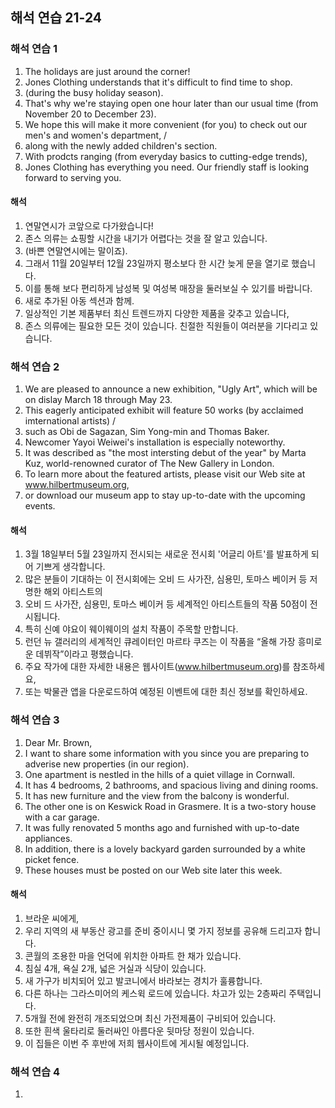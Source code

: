 ## 해석 연습 21-24
### 해석 연습 1
1. The holidays are just around the corner!
2. Jones Clothing understands that it's difficult to find time to shop.
3. (during the busy holiday season).
4. That's why we're staying open one hour later than our usual time (from November 20 to December 23).
5. We hope this will make it more convenient (for you) to check out our men's and women's department, /
6. along with the newly added children's section.
7. With prodcts ranging (from everyday basics to cutting-edge trends),
8. Jones Clothing has everything you need. Our friendly staff is looking forward to serving you.

#### 해석
1. 연말연시가 코앞으로 다가왔습니다!
2. 존스 의류는 쇼핑할 시간을 내기가 어렵다는 것을 잘 알고 있습니다.
3. (바쁜 연말연시에는 말이죠).
4. 그래서 11월 20일부터 12월 23일까지 평소보다 한 시간 늦게 문을 열기로 했습니다.
5. 이를 통해 보다 편리하게 남성복 및 여성복 매장을 둘러보실 수 있기를 바랍니다.
6. 새로 추가된 아동 섹션과 함께.
7. 일상적인 기본 제품부터 최신 트렌드까지 다양한 제품을 갖추고 있습니다,
8. 존스 의류에는 필요한 모든 것이 있습니다. 친절한 직원들이 여러분을 기다리고 있습니다.

### 해석 연습 2
1. We are pleased to announce a new exhibition, "Ugly Art", which will be on dislay March 18 through May 23.
2. This eagerly anticipated exhibit will feature 50 works (by acclaimed imternational artists) /
3. such as Obi de Sagazan, Sim Yong-min and Thomas Baker.
4. Newcomer Yayoi Weiwei's installation is especially noteworthy.
5. It was described as "the most intersting debut of the year" by Marta Kuz, world-renowned curator of The New Gallery in London.
6. To learn more about the featured artists, please visit our Web site at www.hilbertmuseum.org,
7. or download our museum app to stay up-to-date with the upcoming events.

#### 해석
1. 3월 18일부터 5월 23일까지 전시되는 새로운 전시회 '어글리 아트'를 발표하게 되어 기쁘게 생각합니다.
2. 많은 분들이 기대하는 이 전시회에는 오비 드 사가잔, 심용민, 토마스 베이커 등 저명한 해외 아티스트의
3. 오비 드 사가잔, 심용민, 토마스 베이커 등 세계적인 아티스트들의 작품 50점이 전시됩니다.
4. 특히 신예 야요이 웨이웨이의 설치 작품이 주목할 만합니다.
5. 런던 뉴 갤러리의 세계적인 큐레이터인 마르타 쿠즈는 이 작품을 “올해 가장 흥미로운 데뷔작”이라고 평했습니다.
6. 주요 작가에 대한 자세한 내용은 웹사이트(www.hilbertmuseum.org)를 참조하세요,
7. 또는 박물관 앱을 다운로드하여 예정된 이벤트에 대한 최신 정보를 확인하세요.

### 해석 연습 3
1. Dear Mr. Brown,
2. I want to share some information with you since you are preparing to adverise new properties (in our region).
3. One apartment is nestled in the hills of a quiet village in Cornwall.
4. It has 4 bedrooms, 2 bathrooms, and spacious living and dining rooms.
5. It has new furniture and the view from the balcony is wonderful.
6. The other one is on Keswick Road in Grasmere. It is a two-story house with a car garage.
7. It was fully renovated 5 months ago and furnished with up-to-date appliances.
8. In addition, there is a lovely backyard garden surrounded by a white picket fence.
9. These houses must be posted on our Web site later this week.

#### 해석
1. 브라운 씨에게,
2. 우리 지역의 새 부동산 광고를 준비 중이시니 몇 가지 정보를 공유해 드리고자 합니다.
3. 콘월의 조용한 마을 언덕에 위치한 아파트 한 채가 있습니다.
4. 침실 4개, 욕실 2개, 넓은 거실과 식당이 있습니다.
5. 새 가구가 비치되어 있고 발코니에서 바라보는 경치가 훌륭합니다.
6. 다른 하나는 그라스미어의 케스윅 로드에 있습니다. 차고가 있는 2층짜리 주택입니다.
7. 5개월 전에 완전히 개조되었으며 최신 가전제품이 구비되어 있습니다.
8. 또한 흰색 울타리로 둘러싸인 아름다운 뒷마당 정원이 있습니다.
9. 이 집들은 이번 주 후반에 저희 웹사이트에 게시될 예정입니다.

### 해석 연습 4
1. 
